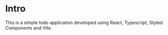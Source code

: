 # Intro

This is a simple todo application developed using React, Typescript, Styled Components and Vite.